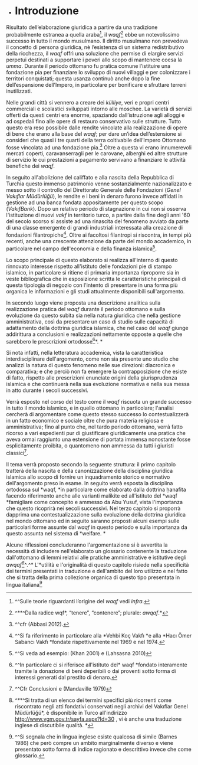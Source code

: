-   Introduzione
    ============

Risultato dell’elaborazione giuridica a partire da una tradizione
probabilmente estranea a quella araba[^1], il *waqf[^2]* ebbe un
notevolissimo successo in tutto il mondo musulmano. Il diritto musulmano
non prevedeva il concetto di persona giuridica, nè l’esistenza di un
sistema redistributivo della ricchezza, il *waqf* offrì una soluzione
che permise di elargire servizi perpetui destinati a supportare i poveri
allo scopo di mantenere coesa la *umma*. Durante il periodo ottomano fu
pratica comune l’istituire una fondazione pia per finanziare lo sviluppo
di nuovi villaggi e per colonizzare i territori conquistati; questa
usanza continuò anche dopo la fine dell’espansione dell’Impero, in
particolare per bonificare e sfruttare terreni inutilizzati.

Nelle grandi città si vennero a creare dei *külliye*, veri e propri
centri commerciali e scolastici sviluppati intorno alle moschee. La
varietà di servizi offerti da questi centri era enorme, spaziando
dall’istruzione agli alloggi e ad ospedali fino alle opere di restauro
conservativo sulle strutture. Tutto questo era reso possibile dalle
rendite vincolate alla realizzazione di opere di bene che erano alla
base del *waqf*; per dare un’idea dell’estensione si consideri che quasi
i tre quarti della terra coltivabile dell’Impero Ottomano fosse
vincolata ad una fondazione pia.[^3] Oltre a questa vi erano
innumerevoli mercati coperti, caravanserragli per le carovane, alberghi
ed altre strutture di servizio le cui prestazioni a pagamento servivano
a finanziare le attività benefiche dei *waqf*.

In seguito all'abolizione del califfato e alla nascita della Repubblica
di Turchia questo immenso patrimonio venne sostanzialmente
nazionalizzato e messo sotto il controllo del Direttorato Generale delle
Fondazioni (*Genel Vakıflar Müdürlüğü*), le rendite e i beni in denaro
furono invece affidati in gestione ad una banca fondata appositamente
per questo scopo (*VakıfBank*). Dopo un relativo periodo di stagnazione
in cui non si osserva l'istituzione di nuovi *vakf* in territorio turco,
a partire dalla fine degli anni '60 del secolo scorso si assiste ad una
rinascita del fenomeno avviato da parte di una classe emergente di
grandi industriali interessata alla creazione di fondazioni
filantropiche[^4]. Oltre ai facoltosi filantropi si riscontra, in tempi
più recenti, anche una crescente attenzione da parte del mondo
accademico, in particolare nel campo dell'economia e della finanza
islamica[^5].

Lo scopo principale di questo elaborato si realizza all'interno di
questo rinnovato interesse rispetto all'istituto delle fondazioni pie di
stampo islamico, in particolare si ritiene di primaria importanza
riproporre sia in veste bibliografica che in esposizione scritta le
caratteristiche principali di questa tipologia di negozio con l'intento
di presentare in una forma più organica le informazioni e gli studi
attualmente disponibili sull'argomento.

In secondo luogo viene proposta una descrizione analitica sulla
realizzazione pratica del *waqf* durante il periodo ottomano e sulla
evoluzione da questo subita sia nella natura giuridica che nella
gestione amministrativa, così da presentare un caso di studio sulle
capacità di adattamento della dottrina giuridica islamica, che nel caso
del *waqf* giunge addirittura a conclusioni e realizzazioni nettamente
opposte a quelle che sarebbero le prescrizioni ortodosse[^6]*. *

Si nota infatti, nella letteratura accademica, vista la caratteristica
interdisciplinare dell'argomento, come non sia presente uno studio che
analizzi la natura di questo fenomeno nelle sue direzioni: diacronica e
comparativa; e che perciò non fa emergere la contrapposizione che esiste
di fatto, rispetto alle prescrizioni enunciate origini della
giurisprudenza islamica e che continuerà nella sua evoluzione normativa
e nella sua messa in atto durante i secoli successivi.

Verrà esposto nel corso del testo come il *waqf* riscuota un grande
successo in tutto il mondo islamico, e in quello ottomano in
particolare; l'analisi cercherà di argomentare come questo stesso
successo lo contestualizzerà in un fatto economico e sociale oltre che
pura materia religiosa e amministrativa; fino al punto che, nel tardo
periodo ottomano, verrà fatto ricorso a vari espedienti pur di
giustificare giuridicamente una pratica che aveva ormai raggiunto una
estensione di portata immensa nonostante fosse esplicitamente proibita,
o quantomeno non ammessa da tutti i giuristi classici[^7].

Il tema verrà proposto secondo la seguente struttura: il primo capitolo
tratterà della nascita e della canonizzazione della disciplina giuridica
islamica allo scopo di fornire un inquadramento storico e normativo
dell'argomento preso in esame. In seguito verrà esposta la disciplina
ortodossa sul *waqf, *in particolare come elaborato dalla dottrina
ḥanafita facendo riferimento anche alle varianti malikite ed
all'istituto del *waqf *famigliare come concepito e ammesso da Abu
Yusuf, vista l'importanza che questo ricoprirà nei secoli successivi.
Nel terzo capitolo si proporrà dapprima una contestualizzazione sulla
evoluzione della dottrina giuridica nel mondo ottomano ed in seguito
saranno proposti alcuni esempi sulle particolari forme assunte dal
*waqf* in questo periodo e sulla importanza da questo assunta nel
sistema di *welfare. *

Alcune riflessioni concluderanno l'argomentazione si è avvertita la
necessità di includere nell'elaborato un glossario contenente la
traduzione dall'ottomano di lemmi relativi alle pratiche amministrative
e istitutive degli *awqaf[^8]*^*.*^* L'*utilità e l'originalità di
questo capitolo risiede nella specificità dei termini presentati in
traduzione e dell'ambito del loro utilizzo e nel fatto che si tratta
della prima collezione organica di questo tipo presentata in lingua
italiana[^9]

[^1]: ^^Sulle teorie riguardanti l’origine del *waqf* vedi *infra*.

[^2]: ^**^Dalla radice wqf*, “tenere”, “contenere”; plurale: *awqaf*.*

[^3]: ^^cfr (Abbasi 2012).

[^4]: ^^Si fa riferimento in particolare alla *Vehbi Koç Vakfı *e alla
    *Hacı Ömer Sabancı Vakfı *fondate rispettivamente nel 1969 e nel
    1974.

[^5]: ^^Si veda ad esempio: (Khan 2001) e (Lahsasna 2010)

[^6]: ^^In particolare ci si riferisce all'istituto del* waqf *fondato
    interamente tramite la donazione di beni deperibili o dai proventi
    sotto forma di interessi generati dal prestito di denaro.

[^7]: ^^Cfr Conclusioni e (Mandaville 1979)

[^8]: ^**^Si tratta di un elenco dei termini specifici più ricorrenti
    come riscontrato negli atti fondativi conservati negli archivi del
    Vakıflar Genel Müdürlüğü*, è disponibile in Turco all'indirizzo
    http://www.vgm.gov.tr/sayfa.aspx?Id=30 , vi è anche una traduzione
    inglese di discutibile qualità. *

[^9]: ^^Si segnala che in lingua inglese esiste qualcosa di simile
    (Barnes 1986) che però compre un ambito marginalmente diverso e
    viene presentato sotto forma di indice ragionato e descrittivo
    invece che come glossario.
